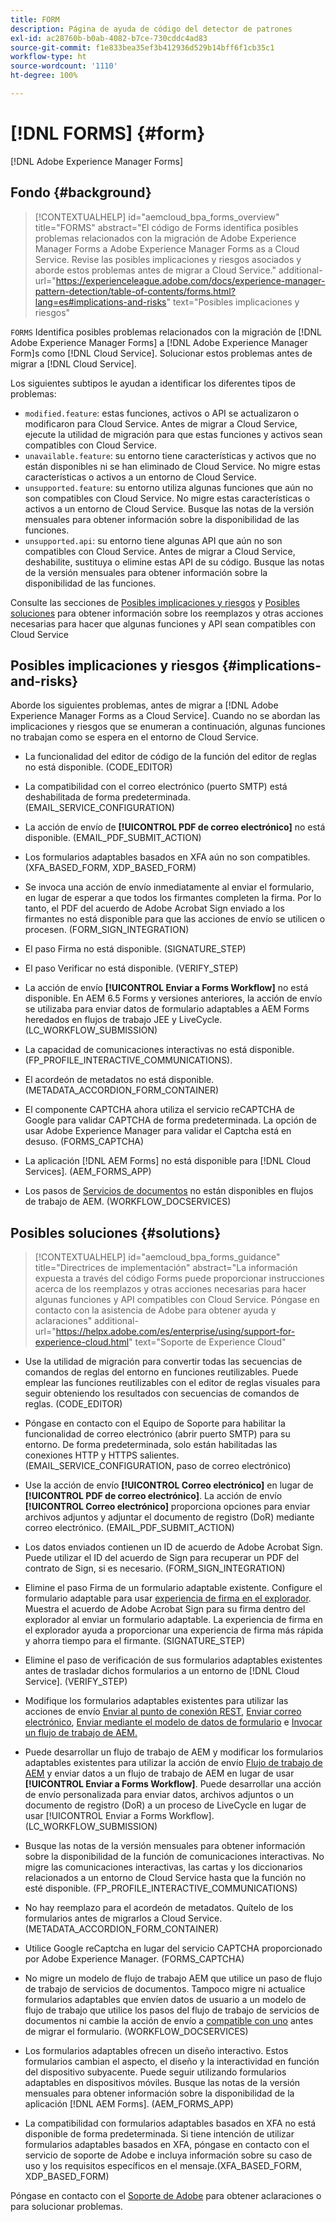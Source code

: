 ```yaml
---
title: FORM
description: Página de ayuda de código del detector de patrones
exl-id: ac28760b-b0ab-4082-b7ce-730cddc4ad83
source-git-commit: f1e833bea35ef3b412936d529b14bff6f1cb35c1
workflow-type: ht
source-wordcount: '1110'
ht-degree: 100%

---
```


# [!DNL FORMS] {#form}

[!DNL Adobe Experience Manager Forms]

## Fondo {#background}

>[!CONTEXTUALHELP]
>id="aemcloud_bpa_forms_overview"
>title="FORMS"
>abstract="El código de Forms identifica posibles problemas relacionados con la migración de Adobe Experience Manager Forms a Adobe Experience Manager Forms as a Cloud Service. Revise las posibles implicaciones y riesgos asociados y aborde estos problemas antes de migrar a Cloud Service."
>additional-url="https://experienceleague.adobe.com/docs/experience-manager-pattern-detection/table-of-contents/forms.html?lang=es#implications-and-risks" text="Posibles implicaciones y riesgos"

`FORMS` Identifica posibles problemas relacionados con la migración de [!DNL Adobe Experience Manager Forms] a [!DNL Adobe Experience Manager Form]s como [!DNL Cloud Service]. Solucionar estos problemas antes de migrar a [!DNL Cloud Service].

Los siguientes subtipos le ayudan a identificar los diferentes tipos de problemas:

* `modified.feature`: estas funciones, activos o API se actualizaron o modificaron para Cloud Service. Antes de migrar a Cloud Service, ejecute la utilidad de migración para que estas funciones y activos sean compatibles con Cloud Service.
* `unavailable.feature`: su entorno tiene características y activos que no están disponibles ni se han eliminado de Cloud Service. No migre estas características o activos a un entorno de Cloud Service.
* `unsupported.feature`: su entorno utiliza algunas funciones que aún no son compatibles con Cloud Service. No migre estas características o activos a un entorno de Cloud Service. Busque las notas de la versión mensuales para obtener información sobre la disponibilidad de las funciones.
* `unsupported.api`: su entorno tiene algunas API que aún no son compatibles con Cloud Service. Antes de migrar a Cloud Service, deshabilite, sustituya o elimine estas API de su código. Busque las notas de la versión mensuales para obtener información sobre la disponibilidad de las funciones.

Consulte las secciones de [Posibles implicaciones y riesgos](#implications-and-risks) y [Posibles soluciones](#solutions) para obtener información sobre los reemplazos y otras acciones necesarias para hacer que algunas funciones y API sean compatibles con Cloud Service

## Posibles implicaciones y riesgos {#implications-and-risks}

Aborde los siguientes problemas, antes de migrar a [!DNL Adobe Experience Manager Forms as a Cloud Service]. Cuando no se abordan las implicaciones y riesgos que se enumeran a continuación, algunas funciones no trabajan como se espera en el entorno de Cloud Service.

* La funcionalidad del editor de código de la función del editor de reglas no está disponible. (CODE_EDITOR)

* La compatibilidad con el correo electrónico (puerto SMTP) está deshabilitada de forma predeterminada. (EMAIL_SERVICE_CONFIGURATION)

* La acción de envío de **[!UICONTROL PDF de correo electrónico]** no está disponible. (EMAIL_PDF_SUBMIT_ACTION)

* Los formularios adaptables basados en XFA aún no son compatibles. (XFA_BASED_FORM, XDP_BASED_FORM)

* Se invoca una acción de envío inmediatamente al enviar el formulario, en lugar de esperar a que todos los firmantes completen la firma. Por lo tanto, el PDF del acuerdo de Adobe Acrobat Sign enviado a los firmantes no está disponible para que las acciones de envío se utilicen o procesen. (FORM_SIGN_INTEGRATION)

* El paso Firma no está disponible. (SIGNATURE_STEP)

* El paso Verificar no está disponible. (VERIFY_STEP)

* La acción de envío **[!UICONTROL Enviar a Forms Workflow]** no está disponible. En AEM 6.5 Forms y versiones anteriores, la acción de envío se utilizaba para enviar datos de formulario adaptables a AEM Forms heredados en flujos de trabajo JEE y LiveCycle. (LC_WORKFLOW_SUBMISSION)

* La capacidad de comunicaciones interactivas no está disponible.  (FP_PROFILE_INTERACTIVE_COMMUNICATIONS).

* El acordeón de metadatos no está disponible. (METADATA_ACCORDION_FORM_CONTAINER)

* El componente CAPTCHA ahora utiliza el servicio reCAPTCHA de Google para validar CAPTCHA de forma predeterminada. La opción de usar Adobe Experience Manager para validar el Captcha está en desuso. (FORMS_CAPTCHA)

* La aplicación [!DNL AEM Forms] no está disponible para [!DNL Cloud Services]. (AEM_FORMS_APP)

* Los pasos de [Servicios de documentos](https://experienceleague.adobe.com/docs/experience-manager-65/forms/install-aem-forms/osgi-installation/install-configure-document-services.html?lang=es#deployment-topology) no están disponibles en flujos de trabajo de AEM. (WORKFLOW_DOCSERVICES)

## Posibles soluciones {#solutions}

>[!CONTEXTUALHELP]
>id="aemcloud_bpa_forms_guidance"
>title="Directrices de implementación"
>abstract="La información expuesta a través del código Forms puede proporcionar instrucciones acerca de los reemplazos y otras acciones necesarias para hacer algunas funciones y API compatibles con Cloud Service. Póngase en contacto con la asistencia de Adobe para obtener ayuda y aclaraciones"
>additional-url="https://helpx.adobe.com/es/enterprise/using/support-for-experience-cloud.html" text="Soporte de Experience Cloud"

* Use la utilidad de migración para convertir todas las secuencias de comandos de reglas del entorno en funciones reutilizables. Puede emplear las funciones reutilizables con el editor de reglas visuales para seguir obteniendo los resultados con secuencias de comandos de reglas. (CODE_EDITOR)

* Póngase en contacto con el Equipo de Soporte para habilitar la funcionalidad de correo electrónico (abrir puerto SMTP) para su entorno. De forma predeterminada, solo están habilitadas las conexiones HTTP y HTTPS salientes. (EMAIL_SERVICE_CONFIGURATION, paso de correo electrónico)

* Use la acción de envío **[!UICONTROL Correo electrónico]** en lugar de **[!UICONTROL PDF de correo electrónico]**. La acción de envío **[!UICONTROL Correo electrónico]** proporciona opciones para enviar archivos adjuntos y adjuntar el documento de registro (DoR) mediante correo electrónico. (EMAIL_PDF_SUBMIT_ACTION)

* Los datos enviados contienen un ID de acuerdo de Adobe Acrobat Sign. Puede utilizar el ID del acuerdo de Sign para recuperar un PDF del contrato de Sign, si es necesario.  (FORM_SIGN_INTEGRATION)

* Elimine el paso Firma de un formulario adaptable existente. Configure el formulario adaptable para usar [experiencia de firma en el explorador](https://medium.com/adobetech/using-adobe-sign-to-e-sign-an-adaptive-form-heres-the-best-way-to-do-it-dc3e15f9b684). Muestra el acuerdo de Adobe Acrobat Sign para su firma dentro del explorador al enviar un formulario adaptable. La experiencia de firma en el explorador ayuda a proporcionar una experiencia de firma más rápida y ahorra tiempo para el firmante. (SIGNATURE_STEP)

* Elimine el paso de verificación de sus formularios adaptables existentes antes de trasladar dichos formularios a un entorno de [!DNL Cloud Service]. (VERIFY_STEP)

* Modifique los formularios adaptables existentes para utilizar las acciones de envío [Enviar al punto de conexión REST](https://experienceleague.adobe.com/docs/experience-manager-forms-cloud-service/forms/create-an-adaptive-form/configure-submit-actions-and-metadata-submission/configuring-submit-actions.html?lang=es#submit-to-rest-endpoint), [Enviar correo electrónico](https://experienceleague.adobe.com/docs/experience-manager-forms-cloud-service/forms/create-an-adaptive-form/configure-submit-actions-and-metadata-submission/configuring-submit-actions.html?lang=es#send-email), [Enviar mediante el modelo de datos de formulario](https://experienceleague.adobe.com/docs/experience-manager-forms-cloud-service/forms/create-an-adaptive-form/configure-submit-actions-and-metadata-submission/configuring-submit-actions.html?lang=es#submit-using-form-data-model) e [Invocar un flujo de trabajo de AEM.](https://experienceleague.adobe.com/docs/experience-manager-forms-cloud-service/forms/create-an-adaptive-form/configure-submit-actions-and-metadata-submission/configuring-submit-actions.html?lang=es#invoke-an-aem-workflow)

* Puede desarrollar un flujo de trabajo de AEM y modificar los formularios adaptables existentes para utilizar la acción de envío [Flujo de trabajo de AEM](https://experienceleague.adobe.com/docs/experience-manager-forms-cloud-service/forms/create-an-adaptive-form/configure-submit-actions-and-metadata-submission/configuring-submit-actions.html?lang=es#invoke-an-aem-workflow) y enviar datos a un flujo de trabajo de AEM en lugar de usar **[!UICONTROL Enviar a Forms Workflow]**. Puede desarrollar una acción de envío personalizada para enviar datos, archivos adjuntos o un documento de registro (DoR) a un proceso de LiveCycle en lugar de usar [!UICONTROL Enviar a Forms Workflow]. (LC_WORKFLOW_SUBMISSION)

* Busque las notas de la versión mensuales para obtener información sobre la disponibilidad de la función de comunicaciones interactivas. No migre las comunicaciones interactivas, las cartas y los diccionarios relacionados a un entorno de Cloud Service hasta que la función no esté disponible. (FP_PROFILE_INTERACTIVE_COMMUNICATIONS)

* No hay reemplazo para el acordeón de metadatos. Quítelo de los formularios antes de migrarlos a Cloud Service.(METADATA_ACCORDION_FORM_CONTAINER)

* Utilice Google reCaptcha en lugar del servicio CAPTCHA proporcionado por Adobe Experience Manager. (FORMS_CAPTCHA)

* No migre un modelo de flujo de trabajo AEM que utilice un paso de flujo de trabajo de servicios de documentos. Tampoco migre ni actualice formularios adaptables que envíen datos de usuario a un modelo de flujo de trabajo que utilice los pasos del flujo de trabajo de servicios de documentos ni cambie la acción de envío a [compatible con uno](https://experienceleague.adobe.com/docs/experience-manager-forms-cloud-service/forms/create-an-adaptive-form/configure-submit-actions-and-metadata-submission/configuring-submit-actions.html?lang=es) antes de migrar el formulario. (WORKFLOW_DOCSERVICES)

* Los formularios adaptables ofrecen un diseño interactivo. Estos formularios cambian el aspecto, el diseño y la interactividad en función del dispositivo subyacente. Puede seguir utilizando formularios adaptables en dispositivos móviles. Busque las notas de la versión mensuales para obtener información sobre la disponibilidad de la aplicación [!DNL AEM Forms]. (AEM_FORMS_APP)

* La compatibilidad con formularios adaptables basados en XFA no está disponible de forma predeterminada. Si tiene intención de utilizar formularios adaptables basados en XFA, póngase en contacto con el servicio de soporte de Adobe e incluya información sobre su caso de uso y los requisitos específicos en el mensaje.(XFA_BASED_FORM, XDP_BASED_FORM)

Póngase en contacto con el [Soporte de Adobe](https://helpx.adobe.com/es/enterprise/using/support-for-experience-cloud.html) para obtener aclaraciones o para solucionar problemas.
